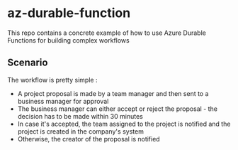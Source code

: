 # az-durable-function
This repo contains a concrete example of how to use Azure Durable Functions for building complex workflows

## Scenario
The workflow is pretty simple :
- A project proposal is made by a team manager and then sent to a business manager for approval
- The business manager can either accept or reject the proposal - the decision has to be made within 30 minutes
- In case it's accepted, the team assigned to the project is notified and the project is created in the company's system
- Otherwise, the creator of the proposal is notified
